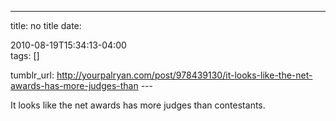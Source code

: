 ---
title: no title
date:

 2010-08-19T15:34:13-04:00  
tags:  []

tumblr_url:
http://yourpalryan.com/post/978439130/it-looks-like-the-net-awards-has-more-judges-than
\-\--

It looks like the net awards has more judges than contestants.
